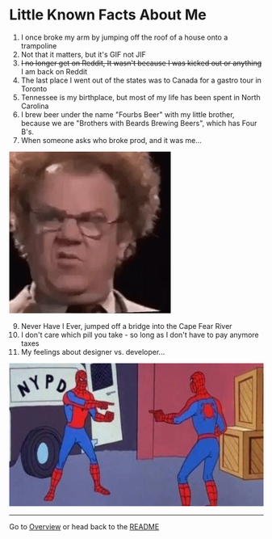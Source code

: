 # Little Known Facts About Me

1. I once broke my arm by jumping off the roof of a house onto a trampoline
2. Not that it matters, but it's GIF not JIF
3. ~~I no longer get on Reddit, It wasn't because I was kicked out or anything~~ I am back on Reddit
4. The last place I went out of the states was to Canada for a gastro tour in Toronto
5. Tennessee is my birthplace, but most of my life has been spent in North Carolina
6. I brew beer under the name "Fourbs Beer" with my little brother, because we are "Brothers with Beards Brewing Beers", which has Four B's.
7. When someone asks who broke prod, and it was me...

![gif](/images/confused.gif)

9. Never Have I Ever, jumped off a bridge into the Cape Fear River
10. I don't care which pill you take - so long as I don't have to pay anymore taxes
11. My feelings about designer vs. developer...

![meme](/images/design-developer.jpeg)


---

Go to [Overview](overview.md) or head back to the [README](README.md)
